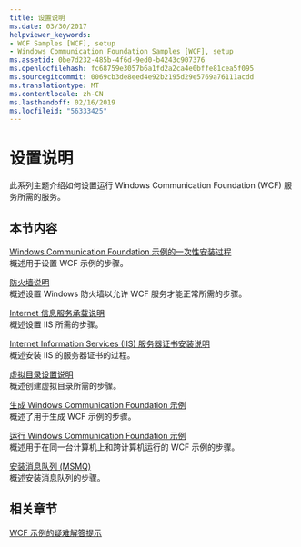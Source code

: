```yaml
---
title: 设置说明
ms.date: 03/30/2017
helpviewer_keywords:
- WCF Samples [WCF], setup
- Windows Communication Foundation Samples [WCF], setup
ms.assetid: 0be7d232-485b-4f6d-9ed0-b4243c907376
ms.openlocfilehash: fc68759e3057b6a1fd2a2ca4e0bffe81cea5f095
ms.sourcegitcommit: 0069cb3de8eed4e92b2195d29e5769a76111acdd
ms.translationtype: MT
ms.contentlocale: zh-CN
ms.lasthandoff: 02/16/2019
ms.locfileid: "56333425"
---
```

# <a name="set-up-instructions"></a>设置说明
此系列主题介绍如何设置运行 Windows Communication Foundation (WCF) 服务所需的服务。  
  
## <a name="in-this-section"></a>本节内容  
 [Windows Communication Foundation 示例的一次性安装过程](../../../../docs/framework/wcf/samples/one-time-setup-procedure-for-the-wcf-samples.md)  
 概述用于设置 WCF 示例的步骤。  
  
 [防火墙说明](../../../../docs/framework/wcf/samples/firewall-instructions.md)  
 概述设置 Windows 防火墙以允许 WCF 服务才能正常所需的步骤。  
  
 [Internet 信息服务承载说明](../../../../docs/framework/wcf/samples/internet-information-service-hosting-instructions.md)  
 概述设置 IIS 所需的步骤。  
  
 [Internet Information Services (IIS) 服务器证书安装说明](../../../../docs/framework/wcf/samples/iis-server-certificate-installation-instructions.md)  
 概述安装 IIS 的服务器证书的过程。  
  
 [虚拟目录设置说明](../../../../docs/framework/wcf/samples/virtual-directory-setup-instructions.md)  
 概述创建虚拟目录所需的步骤。  
  
 [生成 Windows Communication Foundation 示例](../../../../docs/framework/wcf/samples/building-the-samples.md)  
 概述了用于生成 WCF 示例的步骤。  
  
 [运行 Windows Communication Foundation 示例](../../../../docs/framework/wcf/samples/running-the-samples.md)  
 概述用于在同一台计算机上和跨计算机运行的 WCF 示例的步骤。  
  
 [安装消息队列 (MSMQ)](../../../../docs/framework/wcf/samples/installing-message-queuing-msmq.md)  
 概述安装消息队列的步骤。  
  
## <a name="related-sections"></a>相关章节  
 [WCF 示例的疑难解答提示](https://docs.microsoft.com/previous-versions/dotnet/netframework-3.5/ms751511(v=vs.90))
